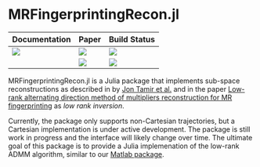 # MRFingerprintingRecon.jl


| **Documentation**         | **Paper**                   | **Build Status**                      |
|:------------------------- |:--------------------------- |:------------------------------------- |
| [![][docs-img]][docs-url] | [![][paper-img]][paper-url] | [![][gh-actions-img]][gh-actions-url] |
|                           | [![][arXiv-img]][arXiv-url] | [![][codecov-img]][codecov-url]       |


MRFingerprintingRecon.jl is a Julia package that implements sub-space reconstructions as described in by [Jon Tamir et al.](https://onlinelibrary.wiley.com/doi/abs/10.1002/mrm.26102) and in the paper [Low-rank alternating direction method of multipliers reconstruction for MR fingerprinting](https://doi.org/10.1002/mrm.26639) as *low rank inversion*. 

Currently, the package only supports non-Cartesian trajectories, but a Cartesian implementation is under active development. The package is still work in progress and the interface will likely change over time. The ultimate goal of this package is to provide a Julia implemenation of the low-rank ADMM algorithm, similar to our [Matlab package](https://bitbucket.org/asslaender/nyu_mrf_recon).


[docs-img]: https://img.shields.io/badge/docs-latest%20release-blue.svg
[docs-url]: https://JakobAsslaender.github.io/MRFingerprintingRecon.jl/stable

[gh-actions-img]: https://github.com/JakobAsslaender/MRFingerprintingRecon.jl/workflows/CI/badge.svg
[gh-actions-url]: https://github.com/JakobAsslaender/MRFingerprintingRecon.jl/actions

[codecov-img]: https://codecov.io/gh/JakobAsslaender/MRFingerprintingRecon.jl/branch/master/graph/badge.svg
[codecov-url]: https://codecov.io/gh/JakobAsslaender/MRFingerprintingRecon.jl

[arXiv-img]: https://img.shields.io/badge/arXiv-1608.06974-blue.svg
[arXiv-url]: https://arxiv.org/pdf/1608.06974.pdf

[paper-img]: https://img.shields.io/badge/doi-10.1002/mrm.26639-blue.svg
[paper-url]: https://doi.org/10.1002/mrm.26639
